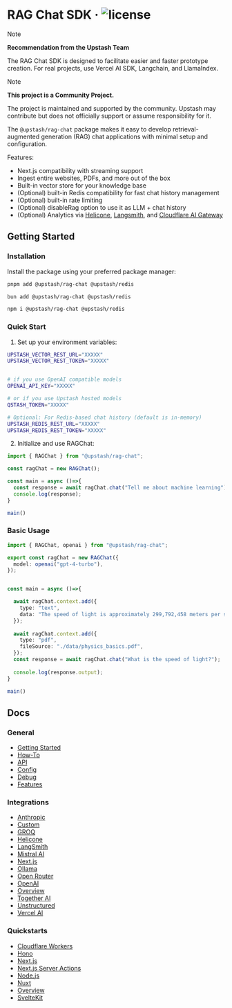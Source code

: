 # RAG Chat SDK &middot; ![license](https://img.shields.io/npm/l/%40upstash%2Frag-chat) 

> [!NOTE]  
> **Recommendation from the Upstash Team**
>
> The RAG Chat SDK is designed to facilitate easier and faster prototype creation. For real projects, use Vercel AI SDK, Langchain, and LlamaIndex.


> [!NOTE]  
> **This project is a Community Project.**
>
> The project is maintained and supported by the community. Upstash may contribute but does not officially support or assume responsibility for it.



The `@upstash/rag-chat` package makes it easy to develop retrieval-augmented generation (RAG) chat applications with minimal setup and configuration.

Features:

- Next.js compatibility with streaming support
- Ingest entire websites, PDFs, and more out of the box
- Built-in vector store for your knowledge base
- (Optional) built-in Redis compatibility for fast chat history management
- (Optional) built-in rate limiting
- (Optional) disableRag option to use it as LLM + chat history
- (Optional) Analytics via [Helicone](https://www.helicone.ai/), [Langsmith](https://www.langchain.com/langsmith), and [Cloudflare AI Gateway](https://developers.cloudflare.com/ai-gateway/)

## Getting Started

### Installation

Install the package using your preferred package manager:

```sh
pnpm add @upstash/rag-chat @upstash/redis

bun add @upstash/rag-chat @upstash/redis

npm i @upstash/rag-chat @upstash/redis
```

### Quick Start

1. Set up your environment variables:

```sh
UPSTASH_VECTOR_REST_URL="XXXXX"
UPSTASH_VECTOR_REST_TOKEN="XXXXX"


# if you use OpenAI compatible models
OPENAI_API_KEY="XXXXX"

# or if you use Upstash hosted models
QSTASH_TOKEN="XXXXX"

# Optional: For Redis-based chat history (default is in-memory)
UPSTASH_REDIS_REST_URL="XXXXX"
UPSTASH_REDIS_REST_TOKEN="XXXXX"
```

2. Initialize and use RAGChat:

```typescript
import { RAGChat } from "@upstash/rag-chat";

const ragChat = new RAGChat();

const main = async ()=>{
  const response = await ragChat.chat("Tell me about machine learning");
  console.log(response);
}

main()


```

### Basic Usage

```typescript
import { RAGChat, openai } from "@upstash/rag-chat";

export const ragChat = new RAGChat({
  model: openai("gpt-4-turbo"),
});


const main = async ()=>{

  await ragChat.context.add({
    type: "text",
    data: "The speed of light is approximately 299,792,458 meters per second.",
  });
  
  await ragChat.context.add({
    type: "pdf",
    fileSource: "./data/physics_basics.pdf",
  });
  const response = await ragChat.chat("What is the speed of light?");
  
  console.log(response.output);
}

main()
```

## Docs

### General
- [Getting Started](docs/gettingstarted.mdx)
- [How-To](docs/how-to.mdx)
- [API](docs/api.mdx)
- [Config](docs/config.mdx)
- [Debug](docs/debug.mdx)
- [Features](docs/features.mdx)

### Integrations
- [Anthropic](docs/integrations/anthropic.mdx)
- [Custom](docs/integrations/custom.mdx)
- [GROQ](docs/integrations/groq.mdx)
- [Helicone](docs/integrations/helicone.mdx)
- [LangSmith](docs/integrations/langsmith.mdx)
- [Mistral AI](docs/integrations/mistralai.mdx)
- [Next.js](docs/integrations/nextjs.mdx)
- [Ollama](docs/integrations/ollama.mdx)
- [Open Router](docs/integrations/open-router.mdx)
- [OpenAI](docs/integrations/openai.mdx)
- [Overview](docs/integrations/overview.mdx)
- [Together AI](docs/integrations/togetherai.mdx)
- [Unstructured](docs/integrations/unstructured.mdx)
- [Vercel AI](docs/integrations/vercel-ai.mdx)

### Quickstarts
- [Cloudflare Workers](docs/quickstarts/cloudflare-workers.mdx)
- [Hono](docs/quickstarts/hono.mdx)
- [Next.js](docs/quickstarts/nextjs.mdx)
- [Next.js Server Actions](docs/quickstarts/nextjs-server-actions.mdx)
- [Node.js](docs/quickstarts/nodejs.mdx)
- [Nuxt](docs/quickstarts/nuxt.mdx)
- [Overview](docs/quickstarts/overview.mdx)
- [SvelteKit](docs/quickstarts/sveltekit.mdx)

